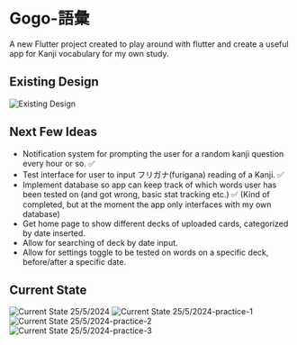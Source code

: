 # Gogo-語彙

A new Flutter project created to play around with flutter and create a useful app for Kanji vocabulary for my own study.

## Existing Design

![Existing Design](https://github.com/ilaylow/gogo-goi/assets/45478832/3926b3d4-2fe4-4fea-aad7-89f404b0bf85)

## Next Few Ideas

- Notification system for prompting the user for a random kanji question every hour or so. ✅
- Test interface for user to input フリガナ(furigana) reading of a Kanji. ✅
- Implement database so app can keep track of which words user has been tested on (and got wrong, basic stat tracking etc.) ✅ (Kind of completed, but at the moment the app only interfaces with my own database)
- Get home page to show different decks of uploaded cards, categorized by date inserted.
- Allow for searching of deck by date input.
- Allow for settings toggle to be tested on words on a specific deck, before/after a specific date.

## Current State

![Current State 25/5/2024](https://github.com/ilaylow/gogo-goi/assets/45478832/a53d06fb-fdcc-4844-8642-09c46d21b048)
![Current State 25/5/2024-practice-1](https://github.com/ilaylow/gogo-goi/assets/45478832/8ef51d7a-543b-4f52-97a6-1bf66c7395f4)
![Current State 25/5/2024-practice-2](https://github.com/ilaylow/gogo-goi/assets/45478832/ae35cd2b-7129-431b-b862-2f4fb8ea1945)
![Current State 25/5/2024-practice-3](https://github.com/ilaylow/gogo-goi/assets/45478832/1a11b694-965b-4e55-8199-2abc40004163)
